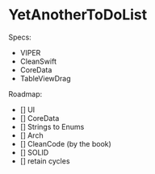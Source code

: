 #  YetAnotherToDoList

Specs:
- VIPER
- CleanSwift
- CoreData
- TableViewDrag

Roadmap:
- [] UI
- [] CoreData
- [] Strings to Enums
- [] Arch
- [] CleanCode (by the book)
- [] SOLID
- [] retain cycles
